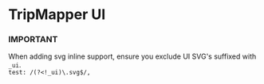 # TripMapper UI

### IMPORTANT
When adding svg inline support, ensure you exclude UI SVG's suffixed with `_ui`.  
`test: /(?<!_ui)\.svg$/,`
